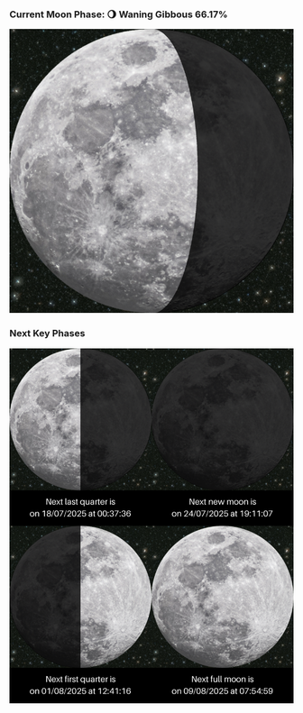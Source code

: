 ### Current Moon Phase: 🌖 Waning Gibbous 66.17%
![Moon Phase](moonphase.png)
### Next Key Phases
![Gallery](gallery.png)